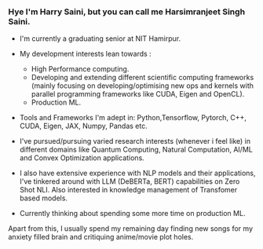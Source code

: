
### Hye I'm Harry Saini, but you can call me Harsimranjeet Singh Saini.

- I'm currently a graduating senior at NIT Hamirpur.

- My development interests lean towards :
  - High Performance computing. 
  - Developing and extending different scientific computing frameworks (mainly focusing on developing/optimising new ops and kernels with parallel programming frameworks like CUDA, Eigen and OpenCL).
  - Production ML.

- Tools and Frameworks I'm adept in: Python,Tensorflow, Pytorch, C++, CUDA, Eigen, JAX, Numpy, Pandas etc. 

- I've pursued/pursuing varied research interests (whenever i feel like) in different domains like Quantum Computing, Natural Computation, AI/ML and Convex Optimization applications.

- I also have extensive experience with NLP models and their applications, I've tinkered around with LLM (DeBERTa, BERT) capabilities on Zero Shot NLI. Also interested in knowledge management of Transfomer based models. 

- Currently thinking about spending some more time on production ML.

Apart from this, I usually spend my remaining day finding new songs for my anxiety filled brain and critiquing anime/movie plot holes.

